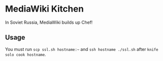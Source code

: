 MediaWiki Kitchen
=================

In Soviet Russia, MediaWiki builds up Chef!

## Usage

You must run `scp ssl.sh hostname:~` and `ssh hostname ./ssl.sh` after `knife solo cook hostname`.

